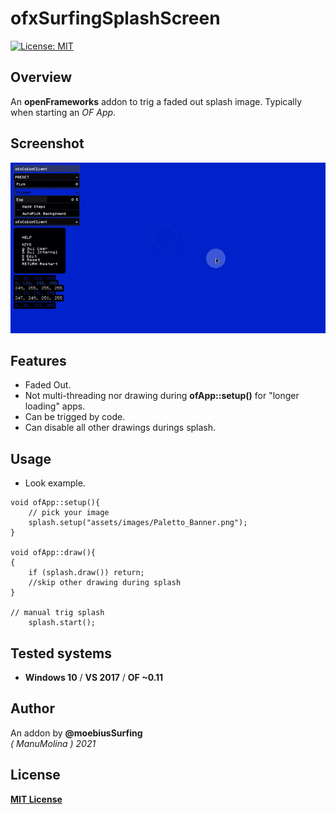 # ofxSurfingSplashScreen
[![License: MIT](https://img.shields.io/badge/License-MIT-yellow.svg)](https://opensource.org/licenses/MIT)

## Overview
An **openFrameworks** addon to trig a faded out splash image. Typically when starting an *OF App*.

## Screenshot
![Alt text](readme_images/Capture1.gif?raw=true "moebiusSurfing")

## Features
- Faded Out.
- Not multi-threading nor drawing during **ofApp::setup()** for "longer loading" apps.
- Can be trigged by code.
- Can disable all other drawings durings splash.

## Usage

* Look example.

```		
void ofApp::setup(){
	// pick your image
	splash.setup("assets/images/Paletto_Banner.png");
}

void ofApp::draw(){
{
	if (splash.draw()) return;
	//skip other drawing during splash
}

// manual trig splash
	splash.start();
```

## Tested systems
* **Windows 10** / **VS 2017** / **OF ~0.11**

## Author
An addon by **@moebiusSurfing**  
*( ManuMolina ) 2021*  

## License
[**MIT License**](https://github.com/LICENSE)